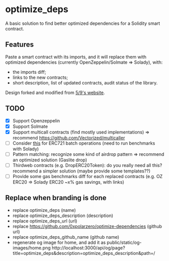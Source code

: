 # optimize_deps

A basic solution to find better optimized dependencies for a Solidity smart contract.

## Features

Paste a smart contract with its imports, and it will replace them with optimized dependencies (currently OpenZeppelin/Solmate => Solady), with:

- the imports diff;
- links to the new contracts;
- short description, list of updated contracts, audit status of the library.

Design forked and modified from [5/9's website](https://fiveoutofnine.com).

## TODO

- [x] Support Openzeppelin
- [x] Support Solmate
- [x] Support multicall contracts (find mostly used implementations) => recommend https://github.com/Vectorized/multicaller
- [ ] Consider [this](https://github.com/lambdalf-dev/ethereum-contracts) for ERC721 batch operations (need to run benchmarks with Solady)
- [ ] Pattern matching: recognize some kind of airdrop pattern => recommend an optimized solution (Gaslite drop)
- [ ] Thirdweb contracts (e.g. DropERC20Token): do you really need all this? recommend a simpler solution (maybe provide some templates??)
- [ ] Provide some gas benchmarks diff for each replaced contracts (e.g. OZ ERC20 => Solady ERC20 ~x% gas savings, with links)

## Replace when branding is done

- replace optimize_deps (name)
- replace optimize_deps_description (description)
- replace optimize_deps_url (url)
- replace https://github.com/0xpolarzero/optimize-dependencies (github url)
- replace optimize_deps_github_name (github name)
- regenerate og image for home, and add it as public/static/og-images/home.png
  http://localhost:3000/api/og/page?title=optimize_deps&description=optimize_deps_description&path=/
